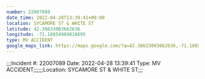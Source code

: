 ```yaml
---
number: 22007089
date_time: 2022-04-28T13:39:41+00:00
location: SYCAMORE ST & WHITE ST
latitude: 42.38633003662636
longitude: -71.18854989818695
type: MV ACCIDENT
google_maps_link: https://maps.google.com/?q=42.38633003662636,-71.18854989818695
---
```


;;;Incident #: 22007089  Date: 2022-04-28 13:39:41   Type: MV ACCIDENT;;;;;;Location: SYCAMORE ST & WHITE ST;;;

